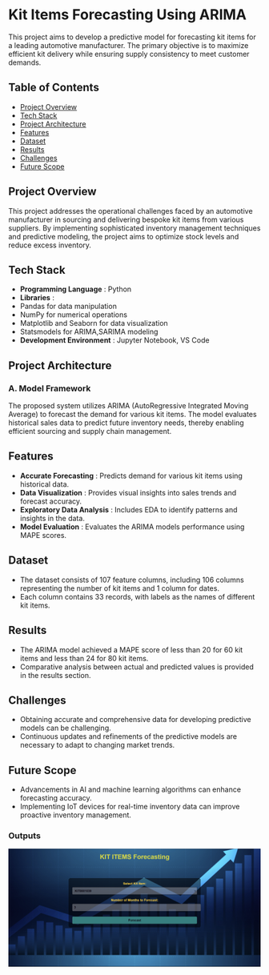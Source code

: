 # Kit Items Forecasting Using ARIMA

This project aims to develop a predictive model for forecasting kit items for a leading automotive manufacturer. The primary objective is to maximize efficient kit delivery while ensuring supply consistency to meet customer demands.

## Table of Contents

* [Project Overview](#project-overview)
* [Tech Stack](#tech-stack)
* [Project Architecture](#project-architecture)
* [Features](#features)
* [Dataset](#dataset)
* [Results](#results)
* [Challenges](#challenges)
* [Future Scope](#future-scope)

## Project Overview

This project addresses the operational challenges faced by an automotive manufacturer in sourcing and delivering bespoke kit items from various suppliers. By implementing sophisticated inventory management techniques and predictive modeling, the project aims to optimize stock levels and reduce excess inventory.

## Tech Stack

* **Programming Language** : Python
* **Libraries** :
* Pandas for data manipulation
* NumPy for numerical operations
* Matplotlib and Seaborn for data visualization
* Statsmodels for ARIMA,SARIMA modeling
* **Development Environment** : Jupyter Notebook, VS Code

## Project Architecture

### A. Model Framework

The proposed system utilizes ARIMA (AutoRegressive Integrated Moving Average) to forecast the demand for various kit items. The model evaluates historical sales data to predict future inventory needs, thereby enabling efficient sourcing and supply chain management.

## Features

* **Accurate Forecasting** : Predicts demand for various kit items using historical data.
* **Data Visualization** : Provides visual insights into sales trends and forecast accuracy.
* **Exploratory Data Analysis** : Includes EDA to identify patterns and insights in the data.
* **Model Evaluation** : Evaluates the ARIMA models performance using MAPE scores.

## Dataset

* The dataset consists of 107 feature columns, including 106 columns representing the number of kit items and 1 column for dates.
* Each column contains 33 records, with labels as the names of different kit items.

## Results

* The ARIMA model achieved a MAPE score of less than 20 for 60 kit items and less than 24 for 80 kit items.
* Comparative analysis between actual and predicted values is provided in the results section.

## Challenges

* Obtaining accurate and comprehensive data for developing predictive models can be challenging.
* Continuous updates and refinements of the predictive models are necessary to adapt to changing market trends.

## Future Scope

* Advancements in AI and machine learning algorithms can enhance forecasting accuracy.
* Implementing IoT devices for real-time inventory data can improve proactive inventory management.

### Outputs

![1730018199384](image/readme/1730018199384.png)
